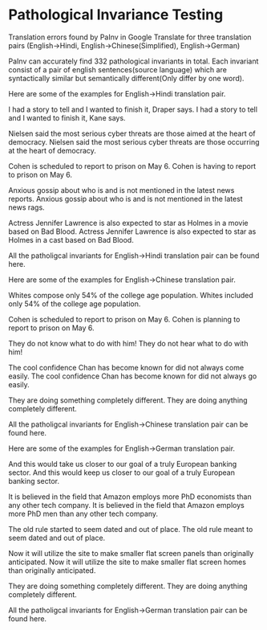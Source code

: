 # Pathological Invariance Testing

Translation errors found by PaInv in Google Translate for three translation pairs (English->Hindi, English->Chinese(Simplified), English->German)

PaInv can accurately find 332 pathological invariants in total. Each invariant consist of a pair of english sentences(source language) which are syntactically similar but semantically different(Only differ by one word).

Here are some of the examples for English->Hindi translation pair.

I had a story to tell and I wanted to finish it, Draper says.
I had a story to tell and I wanted to finish it, Kane says.

Nielsen said the most serious cyber threats are those aimed at the heart of democracy.
Nielsen said the most serious cyber threats are those occurring at the heart of democracy.

Cohen is scheduled to report to prison on May 6.
Cohen is having to report to prison on May 6.

Anxious gossip about who is and is not mentioned in the latest news reports.
Anxious gossip about who is and is not mentioned in the latest news rags.

Actress Jennifer Lawrence is also expected to star as Holmes in a movie based on Bad Blood.
Actress Jennifer Lawrence is also expected to star as Holmes in a cast based on Bad Blood.

All the patholigcal invariants for English->Hindi translation pair can be found here.

Here are some of the examples for English->Chinese translation pair.

Whites compose only 54% of the college age population.
Whites included only 54% of the college age population.

Cohen is scheduled to report to prison on May 6.
Cohen is planning to report to prison on May 6.

They do not know what to do with him!
They do not hear what to do with him!

The cool confidence Chan has become known for did not always come easily.
The cool confidence Chan has become known for did not always go easily.

They are doing something completely different.
They are doing anything completely different.

All the patholigcal invariants for English->Chinese translation pair can be found here.

Here are some of the examples for English->German translation pair.

And this would take us closer to our goal of a truly European banking sector.
And this would keep us closer to our goal of a truly European banking sector.

It is believed in the field that Amazon employs more PhD economists than any other tech company.
It is believed in the field that Amazon employs more PhD men than any other tech company.

The old rule started to seem dated and out of place.
The old rule meant to seem dated and out of place.

Now it will utilize the site to make smaller flat screen panels than originally anticipated.
Now it will utilize the site to make smaller flat screen homes than originally anticipated.

They are doing something completely different.
They are doing anything completely different.

All the patholigcal invariants for English->German translation pair can be found here.

